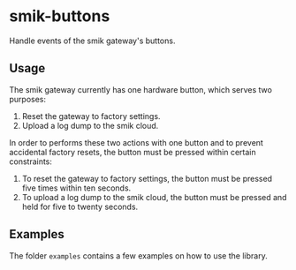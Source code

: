 # smik-buttons

Handle events of the smik gateway's buttons.

## Usage

The smik gateway currently has one hardware button, which serves two purposes:

1. Reset the gateway to factory settings.
2. Upload a log dump to the smik cloud.

In order to performs these two actions with one button and to prevent accidental factory resets, the button must be
pressed within certain constraints:

1. To reset the gateway to factory settings, the button must be pressed five times within ten seconds.
2. To upload a log dump to the smik cloud, the button must be pressed and held for five to twenty seconds.

## Examples

The folder `examples` contains a few examples on how to use the library.
